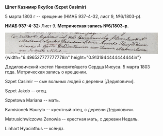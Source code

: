 **Шпет Казимир Якубов (Szpet Casimir)**

5 марта 1803 г -- крещение (НИАБ 937-4-32, лист 9, №6/1803-р).

**НИАБ 937-4-32:** Лист 9. **Метрическая запись №6/1803-р.**

![](./media/defb68d107bd6bef00d76dcb9c3e015099b90ca9.png){width="6.496527777777778in"
height="0.9131944444444444in"}

Дедиловичский костел Наисвятейшего Сердца Иисуса. 5 марта 1803 года.
Метрическая запись о крещении.

Szpet Casimir -- сын вольных людей с деревни \[Дедиловичи\].

Szpet Jakob -- отец.

Szpetowa Mariana -- мать.

Kamisionek Hauryło -- крестный отец, с деревни Дедиловичи.

Matrusichwiczowa Zenowia -- крестная мать, с деревни Недаль.

Linhart Hyacinthus -- ксёндз.
